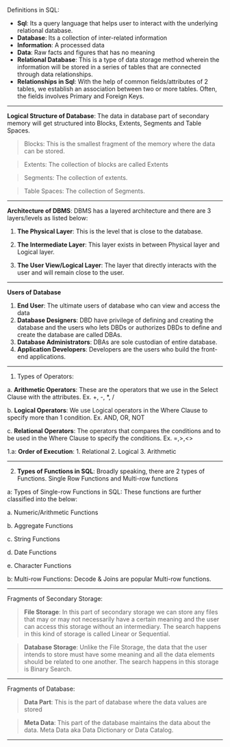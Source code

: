 Definitions in SQL: 

* **Sql**: Its a query language that helps user to interact with the underlying relational database.
* **Database**: Its a collection of inter-related information
* **Information**: A processed data
* **Data**: Raw facts and figures that has no meaning
* **Relational Database**: This is a type of data storage method wherein the information will be stored in a series of tables that are connected through data relationships.
* **Relationships in Sql**: With the help of common fields/attributes of 2 tables, we establish an association between two or more tables. Often, the fields involves Primary and Foreign Keys.

***

**Logical Structure of Database**: The data in database part of secondary memory will get structured into Blocks, Extents, Segments and Table Spaces.

> Blocks: This is the smallest fragment of the memory where the data can be stored.

> Extents: The collection of blocks are called Extents

> Segments: The collection of extents.

> Table Spaces: The collection of Segments.

***

**Architecture of DBMS**: DBMS has a layered architecture and there are 3 layers/levels as listed below: 

1. **The Physical Layer**: This is the level that is close to the database.

2. **The Intermediate Layer**: This layer exists in between Physical layer and Logical layer.

3. **The User View/Logical Layer**: The layer that directly interacts with the user and will remain close to the user.

***

**Users of Database**
1. **End User**: The ultimate users of database who can view and access the data
2. **Database Designers**: DBD have privilege of defining and creating the database and the users who lets DBDs or authorizes DBDs to define and create the database are called DBAs.
3. **Database Administrators**: DBAs are sole custodian of entire database.
4. **Application Developers**: Developers are the users who build the front-end applications.



***
1. Types of Operators: 

a. **Arithmetic Operators**: These are the operators that we use in the Select Clause with the attributes. Ex. +, -, *, /

b. **Logical Operators**: We use Logical operators in the Where Clause to specify more than 1 condition. Ex. AND, OR, NOT

c. **Relational Operators**: The operators that compares the conditions and to be used in the Where Clause to specify the conditions. Ex. =,>,<>


1.a: **Order of Execution**: 
    1. Relational
    2. Logical 
    3. Arithmetic 
***

2. **Types of Functions in SQL**: Broadly speaking, there are 2 types of Functions. Single Row Functions and Multi-row functions 

a: Types of Single-row Functions in SQL: These functions are further classified into the below: 

a. Numeric/Arithmetic Functions

b. Aggregate Functions

c. String Functions

d. Date Functions

e. Character Functions  



b: Multi-row Functions: Decode & Joins are popular Multi-row functions.

***

 Fragments of Secondary Storage: 
 > **File Storage**: In this part of secondary storage we can store any files that may or may not necessarily have a certain meaning and the user can access this storage without an intermediary. The search happens in this kind of storage is called Linear or Sequential.

 > **Database Storage**: Unlike the File Storage, the data that the user intends to store must have some meaning and all the data elements should be related to one another. The search happens in this storage is Binary Search.

***
Fragments of Database: 
 > **Data Part**: This is the part of database where the data values are stored
 
 > **Meta Data**: This part of the database maintains the data about the data. Meta Data aka Data Dictionary or Data Catalog.  

 ***